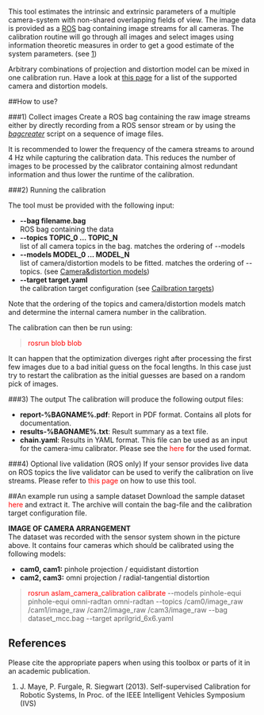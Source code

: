 This tool estimates the intrinsic and extrinsic parameters of a multiple camera-system with non-shared overlapping fields of view. The image data is provided as a [ROS](https://www.ros.org) bag containing image streams for all cameras. The calibration routine will go through all images and select images using information theoretic measures in order to get a good estimate of the system parameters. (see [1](#jmaye))

Arbitrary combinations of projection and distortion model can be mixed in one calibration run. Have a look at [this page](supported-models) for a list of the supported camera and distortion models.

##How to use?

###1) Collect images
Create a ROS bag containing the raw image streams either by directly recording from a ROS sensor stream or by using the _[bagcreater](bag-format)_ script on a sequence of image files.

It is recommended to lower the frequency of the camera streams to around 4 Hz while capturing the calibration data. This reduces the number of images to be processed by the calibrator containing almost redundant information and thus lower the runtime of the calibration.

###2) Running the calibration

The tool must be provided with the following input:

* **--bag filename.bag**<br>
    ROS bag containing the data
* **--topics TOPIC_0 ... TOPIC_N**<br>
    list of all camera topics in the bag. matches the ordering of --models
* **--models MODEL_0 ... MODEL_N**<br>
    list of camera/distortion models to be fitted. matches the ordering of --topics. (see [Camera&distortion models](supported-models))
* **--target target.yaml**<br>
    the calibration target configuration (see [Cailbration targets](#calibration-target))

Note that the ordering of the topics and camera/distortion models match and determine the internal camera number in the calibration.

The calibration can then be run using:
> <font color='red'>rosrun blob blob</font>

It can happen that the optimization diverges right after processing the first few images due to a bad initial guess on the focal lengths. In this case just try to restart the calibration as the initial guesses are based on a random pick of images.

###3) The output
The calibration will produce the following output files:

* **report-%BAGNAME%.pdf**: Report in PDF format. Contains all plots for documentation.
* **results-%BAGNAME%.txt**: Result summary as a text file.
* **chain.yaml**: Results in YAML format. This file can be used as an input for the camera-imu calibrator. Please see the <font color='red'>here</font> for the used format.

###4) Optional live validation (ROS only)
If your sensor provides live data on ROS topics the live validator can be used to verify the calibration on live streams. Please refer to <font color='red'>this page</font> on how to use this tool.

##An example run using a sample dataset
Download the sample dataset <font color='red'>here</font> and extract it. The archive will contain the bag-file and the calibration target configuration file.

**IMAGE OF CAMERA ARRANGEMENT**<br>
The dataset was recorded with the sensor system shown in the picture above. It contains four cameras which should be calibrated using the following models:

* **cam0, cam1:** pinhole projection / equidistant distortion
* **cam2, cam3:** omni projection / radial-tangential distortion

> <font color='red'>rosrun aslam_camera_calibration calibrate</font> --models pinhole-equi pinhole-equi omni-radtan omni-radtan --topics /cam0/image_raw /cam1/image_raw /cam2/image_raw /cam3/image_raw --bag dataset_mcc.bag --target aprilgrid_6x6.yaml

## References
Please cite the appropriate papers when using this toolbox or parts of it in an academic publication.

1. <a name="jmaye"></a> J. Maye, P. Furgale, R. Siegwart (2013). Self-supervised Calibration for Robotic Systems, In Proc. of the IEEE Intelligent Vehicles Symposium (IVS)

